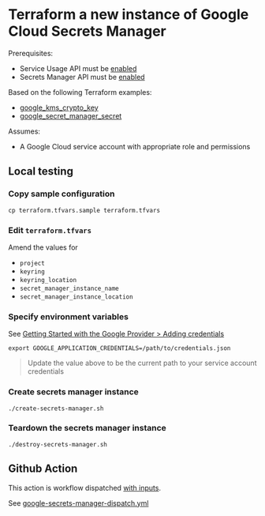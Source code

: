 # Terraform a new instance of Google Cloud Secrets Manager

Prerequisites:

* Service Usage API must be [enabled](https://cloud.google.com/service-usage/docs/set-up-development-environment)
* Secrets Manager API must be [enabled](https://cloud.google.com/secret-manager/docs/accessing-the-api)

Based on the following Terraform examples:

* [google_kms_crypto_key](https://registry.terraform.io/providers/hashicorp/google/latest/docs/data-sources/kms_crypto_key)
* [google_secret_manager_secret](https://registry.terraform.io/providers/hashicorp/google/latest/docs/resources/secret_manager_secret)


Assumes:

* A Google Cloud service account with appropriate role and permissions


## Local testing

### Copy sample configuration

```
cp terraform.tfvars.sample terraform.tfvars
```

### Edit `terraform.tfvars`

Amend the values for

* `project`
* `keyring`
* `keyring_location`
* `secret_manager_instance_name`
* `secret_manager_instance_location`


### Specify environment variables

See [Getting Started with the Google Provider > Adding credentials](https://registry.terraform.io/providers/hashicorp/google/latest/docs/guides/getting_started#adding-credentials)

```
export GOOGLE_APPLICATION_CREDENTIALS=/path/to/credentials.json
```
> Update the value above to be the current path to your service account credentials

### Create secrets manager instance

```
./create-secrets-manager.sh
```

### Teardown the secrets manager instance

```
./destroy-secrets-manager.sh
```


## Github Action

This action is workflow dispatched [with inputs](https://docs.github.com/en/actions/using-workflows/workflow-syntax-for-github-actions#onworkflow_dispatchinputs).

See [google-secrets-manager-dispatch.yml](../../../.github/workflows/google-secrets-manager-dispatch.yml)
